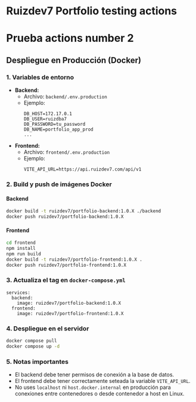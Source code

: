 # Ruizdev7 Portfolio testing actions
# Prueba actions number 2

## Despliegue en Producción (Docker)

### 1. Variables de entorno

- **Backend:**
  - Archivo: `backend/.env.production`
  - Ejemplo:
    ```
    DB_HOST=172.17.0.1
    DB_USER=ruizdba7
    DB_PASSWORD=tu_password
    DB_NAME=portfolio_app_prod
    ...
    ```
- **Frontend:**
  - Archivo: `frontend/.env.production`
  - Ejemplo:
    ```
    VITE_API_URL=https://api.ruizdev7.com/api/v1
    ```

### 2. Build y push de imágenes Docker

#### Backend
```sh
docker build -t ruizdev7/portfolio-backend:1.0.X ./backend
docker push ruizdev7/portfolio-backend:1.0.X
```

#### Frontend
```sh
cd frontend
npm install
npm run build
docker build -t ruizdev7/portfolio-frontend:1.0.X .
docker push ruizdev7/portfolio-frontend:1.0.X
```

### 3. Actualiza el tag en `docker-compose.yml`

```
services:
  backend:
    image: ruizdev7/portfolio-backend:1.0.X
  frontend:
    image: ruizdev7/portfolio-frontend:1.0.X
```

### 4. Despliegue en el servidor

```sh
docker compose pull
docker compose up -d
```

### 5. Notas importantes
- El backend debe tener permisos de conexión a la base de datos.
- El frontend debe tener correctamente seteada la variable `VITE_API_URL`.
- No uses `localhost` ni `host.docker.internal` en producción para conexiones entre contenedores o desde contenedor a host en Linux. 
